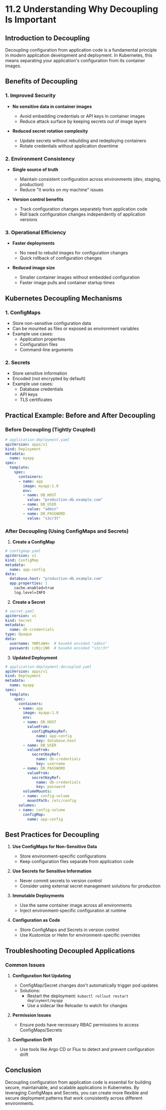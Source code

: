 # 11.2 Understanding Why Decoupling Is Important

## Introduction to Decoupling

Decoupling configuration from application code is a fundamental principle in modern application development and deployment. In Kubernetes, this means separating your application's configuration from its container images.

## Benefits of Decoupling

### 1. Improved Security
- **No sensitive data in container images**
  - Avoid embedding credentials or API keys in container images
  - Reduce attack surface by keeping secrets out of image layers

- **Reduced secret rotation complexity**
  - Update secrets without rebuilding and redeploying containers
  - Rotate credentials without application downtime

### 2. Environment Consistency
- **Single source of truth**
  - Maintain consistent configuration across environments (dev, staging, production)
  - Reduce "it works on my machine" issues

- **Version control benefits**
  - Track configuration changes separately from application code
  - Roll back configuration changes independently of application versions

### 3. Operational Efficiency
- **Faster deployments**
  - No need to rebuild images for configuration changes
  - Quick rollback of configuration changes

- **Reduced image size**
  - Smaller container images without embedded configuration
  - Faster image pulls and container startup times

## Kubernetes Decoupling Mechanisms

### 1. ConfigMaps
- Store non-sensitive configuration data
- Can be mounted as files or exposed as environment variables
- Example use cases:
  - Application properties
  - Configuration files
  - Command-line arguments

### 2. Secrets
- Store sensitive information
- Encoded (not encrypted by default)
- Example use cases:
  - Database credentials
  - API keys
  - TLS certificates

## Practical Example: Before and After Decoupling

### Before Decoupling (Tightly Coupled)

```yaml
# application-deployment.yaml
apiVersion: apps/v1
kind: Deployment
metadata:
  name: myapp
spec:
  template:
    spec:
      containers:
      - name: app
        image: myapp:1.0
        env:
        - name: DB_HOST
          value: "production-db.example.com"
        - name: DB_USER
          value: "admin"
        - name: DB_PASSWORD
          value: "s3cr3t"
```

### After Decoupling (Using ConfigMaps and Secrets)

1. **Create a ConfigMap**

```yaml
# configmap.yaml
apiVersion: v1
kind: ConfigMap
metadata:
  name: app-config
data:
  database.host: "production-db.example.com"
  app.properties: |
    cache.enabled=true
    log.level=INFO
```

2. **Create a Secret**

```yaml
# secret.yaml
apiVersion: v1
kind: Secret
metadata:
  name: db-credentials
type: Opaque
data:
  username: YWRtaW4=  # base64 encoded "admin"
  password: czNjcjN0  # base64 encoded "s3cr3t"
```

3. **Updated Deployment**

```yaml
# application-deployment-decoupled.yaml
apiVersion: apps/v1
kind: Deployment
metadata:
  name: myapp
spec:
  template:
    spec:
      containers:
      - name: app
        image: myapp:1.0
        env:
        - name: DB_HOST
          valueFrom:
            configMapKeyRef:
              name: app-config
              key: database.host
        - name: DB_USER
          valueFrom:
            secretKeyRef:
              name: db-credentials
              key: username
        - name: DB_PASSWORD
          valueFrom:
            secretKeyRef:
              name: db-credentials
              key: password
        volumeMounts:
        - name: config-volume
          mountPath: /etc/config
      volumes:
      - name: config-volume
        configMap:
          name: app-config
```

## Best Practices for Decoupling

1. **Use ConfigMaps for Non-Sensitive Data**
   - Store environment-specific configurations
   - Keep configuration files separate from application code

2. **Use Secrets for Sensitive Information**
   - Never commit secrets to version control
   - Consider using external secret management solutions for production

3. **Immutable Deployments**
   - Use the same container image across all environments
   - Inject environment-specific configuration at runtime

4. **Configuration as Code**
   - Store ConfigMaps and Secrets in version control
   - Use Kustomize or Helm for environment-specific overrides

## Troubleshooting Decoupled Applications

### Common Issues

1. **Configuration Not Updating**
   - ConfigMap/Secret changes don't automatically trigger pod updates
   - Solutions:
     - Restart the deployment: `kubectl rollout restart deployment/myapp`
     - Use a sidecar like Reloader to watch for changes

2. **Permission Issues**
   - Ensure pods have necessary RBAC permissions to access ConfigMaps/Secrets

3. **Configuration Drift**
   - Use tools like Argo CD or Flux to detect and prevent configuration drift

## Conclusion

Decoupling configuration from application code is essential for building secure, maintainable, and scalable applications in Kubernetes. By leveraging ConfigMaps and Secrets, you can create more flexible and secure deployment patterns that work consistently across different environments.
